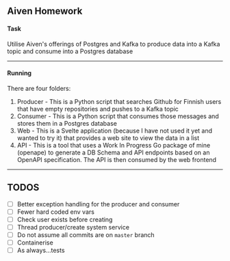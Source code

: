 ## Aiven Homework

#### Task

Utilise Aiven's offerings of Postgres and Kafka to produce data into a Kafka topic and consume into a Postgres database

---

#### Running

There are four folders:

1. Producer -  This is a Python script that searches Github for Finnish users that have empty repositories and pushes to a Kafka topic
2. Consumer - This is a Python script that consumes those messages and stores them in a Postgres database
3. Web - This is a Svelte application (because I have not used it yet and wanted to try it) that provides a web site to view the data in a list
4. API - This is a tool that uses a Work In Progress Go package of mine (openape) to generate a DB Schema and API endpoints based on an OpenAPI specification. The API is then consumed by the web frontend

----

## TODOS

* [ ] Better exception handling for the producer and consumer
* [ ] Fewer hard coded env vars
* [ ] Check user exists before creating
* [ ] Thread producer/create system service
* [ ] Do not assume all commits are on `master` branch
* [ ] Containerise
* [ ] As always...tests
